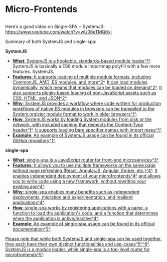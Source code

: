 # Micro-Frontends

## 
Here’s a good video on Single-SPA + SystemJS: https://www.youtube.com/watch?v=wU06eTMQ6yI


Summary of both SystemJS and single-spa:

**SystemJS**

-   [**What**: SystemJS is a hookable, standards-based module loader](https://github.com/systemjs/systemjs)[^1^](https://github.com/systemjs/systemjs).  SystemJS is basically a ES6 module importmap polyfill with a few more features.
SystemJS.
-   [**Features**: It supports loading of multiple module formats, including CommonJS, AMD, ES modules, and more](https://hix.dev/tools/javascript/system-js)[^2^](https://hix.dev/tools/javascript/system-js). [It can load modules dynamically, which means that modules can be loaded on demand](https://github.com/systemjs/systemjs)[^2^](https://hix.dev/tools/javascript/system-js). [It also supports plugin-based loading of non-JavaScript assets such as CSS, HTML, and JSON](https://github.com/systemjs/systemjs)[^2^](https://hix.dev/tools/javascript/system-js).
-   [**Why**: SystemJS provides a workflow where code written for production workflows of native ES modules in browsers can be transpiled to the System.register module format to work in older browsers](https://github.com/systemjs/systemjs)[^1^](https://github.com/systemjs/systemjs).
-   [**How**: SystemJS works by loading System modules from disk or the network, with included caching that respects the Content-Type header](https://github.com/systemjs/systemjs)[^1^](https://github.com/systemjs/systemjs). [It supports loading bare specifier names with import maps](https://github.com/systemjs/systemjs)[^1^](https://github.com/systemjs/systemjs).
-   [**Example**: An example of SystemJS usage can be found in its official GitHub repository](https://github.com/systemjs/systemjs)[^1^](https://github.com/systemjs/systemjs).

**single-spa**

-   [**What**: single-spa is a JavaScript router for front-end microservices](https://github.com/systemjs/systemjs)[^3^](https://single-spa.js.org/).
-   [**Features**: It allows you to use multiple frameworks on the same page without page refreshing (React, AngularJS, Angular, Ember, etc.)](https://github.com/systemjs/systemjs)[^4^](https://single-spa.js.org/docs/getting-started-overview/). [It enables independent deployment of your microfrontends](https://github.com/systemjs/systemjs)[^4^](https://single-spa.js.org/docs/getting-started-overview/) [and allows you to write code using a new framework, without rewriting your existing app](https://github.com/systemjs/systemjs)[^4^](https://single-spa.js.org/docs/getting-started-overview/).
-   [**Why**: single-spa enables many benefits such as independent deployments, migration and experimentation, and resilient applications](https://github.com/systemjs/systemjs)[^4^](https://single-spa.js.org/docs/getting-started-overview/).
-   [**How**: single-spa works by registering applications with a name, a function to load the application's code, and a function that determines when the application is active/inactive](https://github.com/systemjs/systemjs)[^4^](https://single-spa.js.org/docs/getting-started-overview/).
-   [**Example**: An example of single-spa usage can be found in its official documentation](https://single-spa.js.org/)[^3^](https://single-spa.js.org/).

[Please note that while both SystemJS and single-spa can be used together, they each have their own distinct functionalities and use-cases](https://single-spa.js.org/docs/faq/)[^5^](https://single-spa.js.org/docs/faq/)[^6^](https://single-spa.js.org/docs/ecosystem-vite/). [SystemJS is a module loader, while single-spa is a top-level router for microfrontends](https://single-spa.js.org/docs/faq/)[^5^](https://single-spa.js.org/docs/faq/).

